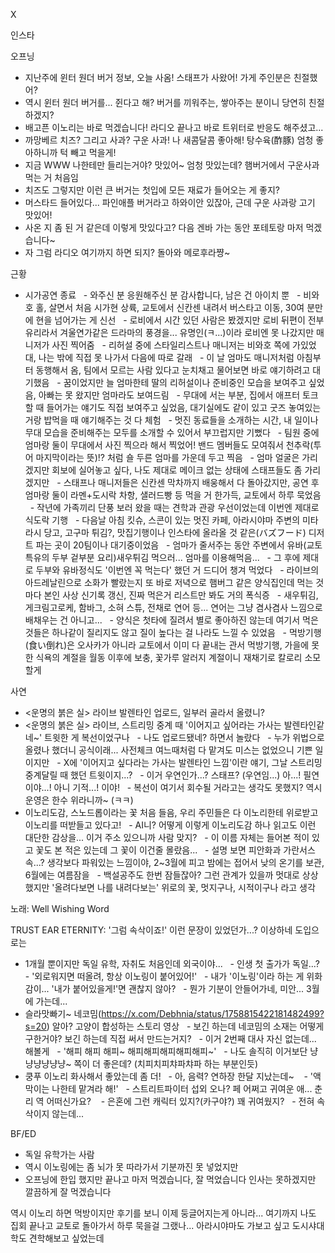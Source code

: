 


X



인스타

오프닝
- 지난주에 윈터 원더 버거 정보, 오늘 사옴! 스태프가 사왔어! 가게 주인분은 친절했어?
- 역시 윈터 원더 버거를... 쥔다고 해? 버거를 끼워주는, 쌓아주는 분이니 당연히 친절하겠지?
- 배고픈 이노리는 바로 먹겠습니다! 라디오 끝나고 바로 트위터로 반응도 해주셨고...
- 까망베르 치즈? 그리고 사과? 구운 사과! 나 새콤달콤 좋아해! 탕수육(酢豚) 엄청 좋아하니까 턱 빼고 먹을게!
- 지금 WWW 나한테만 들리는거야? 맛있어~ 엄청 맛있는데? 햄버거에서 구운사과 먹는 거 처음임
- 치즈도 그렇지만 이런 큰 버거는 첫입에 모든 재료가 들어오는 게 좋지?
- 머스타드 들어있다... 파인애플 버거라고 하와이안 있잖아, 근데 구운 사과랑 고기 맛있어!
- 사온 지 좀 된 거 같은데 이렇게 맛있다고? 다음 겐바 가는 동안 포테토랑 마저 먹겠습니다~ 
- 자 그럼 라디오 여기까지 하면 되지? 돌아와 메로후라쨩~

근황
- 시가공연 종료
  - 와주신 분 응원해주신 분 감사합니다, 남은 건 아이치 뿐
  - 비와호 홀, 살면서 처음 시가현 상륙, 교토에서 신칸센 내려서 버스타고 이동, 30여 분만에 현을 넘어가는 게 신선
  - 로비에서 시간 있던 사람은 봤겠지만 로비 뒤편이 전부 유리라서 겨울연가같은 드라마의 풍경을... 유명인(ㅋ...)이라 로비엔 못 나갔지만 매니저가 사진 찍어줌
  - 리허설 중에 스타일리스트나 매니저는 비와호 쪽에 가있었대, 나는 밖에 직접 못 나가서 다음에 따로 갈래
  - 이 날 엄마도 매니저처럼 아침부터 동행해서 옴, 팀에서 모르는 사람 있다고 눈치채고 물어보면 바로 얘기하려고 대기했음
  - 꿈이었지만 늘 엄마한테 딸의 리허설이나 준비중인 모습을 보여주고 싶었음, 아빠는 못 왔지만 엄마라도 보여드림
  - 무대에 서는 부분, 집에서 애프터 토크할 때 들어가는 얘기도 직접 보여주고 싶었음, 대기실에도 같이 있고 굿즈 놓여있는 거랑 밥먹을 때 얘기해주는 것 다 체험
  - 멋진 동료들을 소개하는 시간, 내 일이나 무대 모습을 준비해주는 모두를 소개할 수 있어서 부끄럽지만 기뻤다
  - 팀원 중에 엄마랑 둘이 무대에서 사진 찍으라 해서 찍었어! 밴드 멤버들도 모여줘서 천추락(투어 마지막이라는 뜻)!? 처럼 숄 두른 엄마를 가운데 두고 찍음
  - 엄마 얼굴은 가리겠지만 회보에 실어놓고 싶다, 나도 제대로 메이크 없는 상태에 스태프들도 좀 가리겠지만
  - 스태프나 매니저들은 신칸센 막차까지 배웅해서 다 돌아갔지만, 공연 후 엄마랑 둘이 라멘+도시락 차항, 샐러드빵 등 먹을 거 한가득, 교토에서 하루 묵었음
  - 작년에 가족끼리 단풍 보러 왔을 때는 견학과 관광 우선이었는데 이번엔 제대로 식도락 기행
  - 다음날 아침 킷슈, 스콘이 있는 멋진 카페, 아라시야마 주변의 미타라시 당고, 고구마 튀김?, 맛집기행이나 인스타에 올라올 것 같은(バズフード) 디저트 파는 곳이 20팀이나 대기중이었음
  - 엄마가 줄서주는 동안 주변에서 유바(교토 특유의 두부 겉부분 요리)새우튀김 먹으러... 엄마를 이용해먹음...
  - 그 후에 제대로 두부와 유바정식도 '이번엔 꼭 먹는다' 했던 거 드디어 챙겨 먹었다
  - 라이브의 아드레날린으로 소화가 빨랐는지 또 바로 저녁으로 햄버그 같은 양식집인데 먹는 것마다 본인 사상 신기록 갱신, 진짜 먹은거 리스트만 봐도 거의 폭식증
  - 새우튀김, 게크림고로케, 함바그, 소혀 스튜, 전채로 연어 등... 연어는 그냥 겸사겸사 느낌으로 배채우는 건 아니고...
  - 양식은 첫타에 질려서 별로 좋아하진 않는데 여기서 먹은 것들은 하나같이 질리지도 않고 질이 높다는 걸 나라도 느낄 수 있었음
  - 먹방기행(食い倒れ)은 오사카가 아니라 교토에서 이미 다 끝내는 관서 먹방기행, 가을에 못한 식욕의 계절을 월동 이후에 보충, 꽃가루 알러지 계절이니 재채기로 칼로리 소모할게

사연
- <운명의 붉은 실> 라이브 발렌타인 업로드, 일부러 골라서 올렸니?
- <운명의 붉은 실> 라이브, 스트리밍 중계 때 '이어지고 싶어라는 가사는 발렌타인같네~' 트윗한 게 복선이었구나
  - 나도 업로드됐네? 하면서 놀랐다
  - 누가 위법으로 올렸나 했더니 공식이래... 사전체크 여느때처럼 다 맡겨도 미스는 없었으니 기쁜 일이지만
  - X에 '이어지고 싶다라는 가사는 발렌타인 느낌'이란 얘기, 그날 스트리밍 중계달릴 때 했던 트윗이지...?
  - 이거 우연인가...? 스태프? (우연임...) 아...! 필연이야...! 아니 기적...! 이야!
  - 복선이 여기서 회수될 거라고는 생각도 못했지? 역시 운영은 한수 위라니까~ (ㅋㅋ)
- 이노리도감, 스노드롭이라는 꽃 처음 들음, 우리 주민들은 다 이노리한테 위로받고 이노리를 떠받들고 있다고!
  - AI니? 어떻게 이렇게 이노리도감 하나 읽고도 이런 대단한 감상을... 이거 주소 있으니까 사람 맞지?
  - 이 이름 자체는 들어본 적이 있고 꽃도 본 적은 있는데 그 꽃이 이건줄 몰랐음...
  - 설명 보면 피안화과 가란서스속...? 생각보다 파워있는 느낌이야, 2~3월에 피고 밤에는 접어서 낮의 온기를 보관, 6월에는 여름잠을
  - 백설공주도 한번 잠들잖아? 그런 관계가 있을까 멋대로 상상했지만 '올려다보면 나를 내려다보는' 위로의 꽃, 멋지구나, 시적이구나 라고 생각

노래: Well Wishing Word

TRUST EAR ETERNITY: '그럼 속삭이죠!' 이런 문장이 있었던가...? 이상하네 도입으로는
- 1개월 뿐이지만 독일 유학, 자취도 처음인데 외국이야...
  - 인생 첫 출가가 독일...?
  - '외로워지면 떠올려, 항상 이노링이 붙어있어!'
  - 내가 '이노링'이라 하는 게 위화감이... '내가 붙어있을게!'면 괜찮지 않아?
  - 뭔가 기분이 안들어가네, 미안... 3월에 가는데...
- 슬라맛빠기~ 네코밈(https://x.com/Debhnia/status/1758815422181482499?s=20) 알아? 고양이 합성하는 스토리 영상
  - 보긴 하는데 네코밈의 소재는 어떻게 구한거야? 보긴 하는데 직접 써서 만드는거지?
  - 이거 2번째 대사 자신 없는데... 해볼게
  - '해피 해피 해피~ 해피해피해피해피해피~'
  - 나도 솔직히 이거보단 냥냥냥냥냥냥~ 쪽이 더 좋은데? (치피치피챠파챠파 하는 부분인듯)
- 쿵푸 이노리 화사해서 좋았는데 좀 더!
  - 아, 음력? 연하장 한달 지났는데~ 
  - '액막이는 나한테 맡겨라 해!'
  - 스트리트파이터 섭외 오나? 페 어쩌고 귀여운 애... 춘리 역 어떠신가요? 
  - 은혼에 그런 캐릭터 있지?(카구야?) 꽤 귀여웠지?
  - 전혀 속삭이지 않는데...

BF/ED
- 독일 유학가는 사람
- 역시 이노링에는 좀 뇌가 못 따라가서 기분까진 못 넣었지만
- 오프닝에 한입 했지만 끝나고 마저 먹겠습니다, 잘 먹었습니다 인사는 못하겠지만 깔끔하게 잘 먹겠습니다

역시 이노리 하면 먹방이지만 후기를 보니 이제 둥글어지는게 아니라... 여기까지
나도 집회 끝나고 교토로 돌아가서 하루 묵을걸 그랬나... 아라시야마도 가보고 싶고 도시샤대학도 견학해보고 싶었는데
